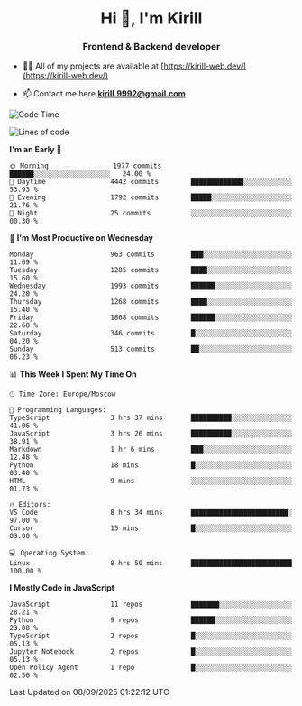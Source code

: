 <h1 align="center">Hi 👋, I'm Kirill</h1>
<h3 align="center">Frontend & Backend developer</h3>

- 👨‍💻 All of my projects are available at [https://kirill-web.dev/](https://kirill-web.dev/)

- 📫 Contact me here **kirill.9992@gmail.com**











<!--START_SECTION:waka-->
![Code Time](http://img.shields.io/badge/Code%20Time-2%2C333%20hrs%2034%20mins-blue)

![Lines of code](https://img.shields.io/badge/From%20Hello%20World%20I%27ve%20Written-5.1%20million%20lines%20of%20code-blue)

**I'm an Early 🐤** 

```text
🌞 Morning                1977 commits        ██████░░░░░░░░░░░░░░░░░░░   24.00 % 
🌆 Daytime                4442 commits        █████████████░░░░░░░░░░░░   53.93 % 
🌃 Evening                1792 commits        █████░░░░░░░░░░░░░░░░░░░░   21.76 % 
🌙 Night                  25 commits          ░░░░░░░░░░░░░░░░░░░░░░░░░   00.30 % 
```
📅 **I'm Most Productive on Wednesday** 

```text
Monday                   963 commits         ███░░░░░░░░░░░░░░░░░░░░░░   11.69 % 
Tuesday                  1285 commits        ████░░░░░░░░░░░░░░░░░░░░░   15.60 % 
Wednesday                1993 commits        ██████░░░░░░░░░░░░░░░░░░░   24.20 % 
Thursday                 1268 commits        ████░░░░░░░░░░░░░░░░░░░░░   15.40 % 
Friday                   1868 commits        ██████░░░░░░░░░░░░░░░░░░░   22.68 % 
Saturday                 346 commits         █░░░░░░░░░░░░░░░░░░░░░░░░   04.20 % 
Sunday                   513 commits         ██░░░░░░░░░░░░░░░░░░░░░░░   06.23 % 
```


📊 **This Week I Spent My Time On** 

```text
🕑︎ Time Zone: Europe/Moscow

💬 Programming Languages: 
TypeScript               3 hrs 37 mins       ██████████░░░░░░░░░░░░░░░   41.06 % 
JavaScript               3 hrs 26 mins       ██████████░░░░░░░░░░░░░░░   38.91 % 
Markdown                 1 hr 6 mins         ███░░░░░░░░░░░░░░░░░░░░░░   12.48 % 
Python                   18 mins             █░░░░░░░░░░░░░░░░░░░░░░░░   03.40 % 
HTML                     9 mins              ░░░░░░░░░░░░░░░░░░░░░░░░░   01.73 % 

🔥 Editors: 
VS Code                  8 hrs 34 mins       ████████████████████████░   97.00 % 
Cursor                   15 mins             █░░░░░░░░░░░░░░░░░░░░░░░░   03.00 % 

💻 Operating System: 
Linux                    8 hrs 50 mins       █████████████████████████   100.00 % 
```

**I Mostly Code in JavaScript** 

```text
JavaScript               11 repos            ███████░░░░░░░░░░░░░░░░░░   28.21 % 
Python                   9 repos             ██████░░░░░░░░░░░░░░░░░░░   23.08 % 
TypeScript               2 repos             █░░░░░░░░░░░░░░░░░░░░░░░░   05.13 % 
Jupyter Notebook         2 repos             █░░░░░░░░░░░░░░░░░░░░░░░░   05.13 % 
Open Policy Agent        1 repo              █░░░░░░░░░░░░░░░░░░░░░░░░   02.56 % 
```




 Last Updated on 08/09/2025 01:22:12 UTC
<!--END_SECTION:waka-->
